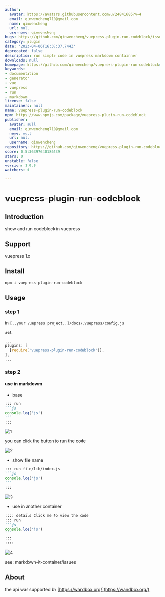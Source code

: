 ```yaml
---
author:
  avatar: https://avatars.githubusercontent.com/u/24841685?v=4
  email: qinwencheng719@gmail.com
  name: qinwencheng
  url: null
  username: qinwencheng
bugs: https://github.com/qinwencheng/vuepress-plugin-run-codeblock/issues
category: plugin
date: '2022-04-06T16:37:37.744Z'
deprecated: false
description: run simple code in vuepress markdowm containner
downloads: null
homepage: https://github.com/qinwencheng/vuepress-plugin-run-codeblock#readme
keywords:
- documentation
- generator
- vue
- vuepress
- run
- markdowm
license: false
maintainers: null
name: vuepress-plugin-run-codeblock
npm: https://www.npmjs.com/package/vuepress-plugin-run-codeblock
publisher:
  avatar: null
  email: qinwencheng719@gmail.com
  name: null
  url: null
  username: qinwencheng
repository: https://github.com/qinwencheng/vuepress-plugin-run-codeblock
score: 0.5136397640186539
stars: 0
unstable: false
version: 1.0.5
watchers: 0

---
```


# vuepress-plugin-run-codeblock

## Introduction
show and run codeblock in vuepress

## Support
vuepress 1.x

## Install
`npm i vuepress-plugin-run-codeblock`

## Usage

### step 1
in `[..your vuepress project..]/docs/.vuepress/config.js`

set:
```js
...
plugins: [
  [require('vuepress-plugin-run-codeblock')],
],
...
```

### step 2

#### use in markdowm 

- base

````md
::: run
```js
console.log('js')
```
:::
````


![1](./img/1.png)

you can click the button to run the code

![2](./img/2.png)

- show file name
````md
::: run file/lib/index.js
```js
console.log('js')
```
:::
````
![3](./img/3.png)



- use in another container
````md
:::: details Click me to view the code
::: run
```js
console.log('js')
```
:::
::::
````

![4](./img/4.png)

see: [markdown-it-container/issues](https://github.com/markdown-it/markdown-it-container/issues/33#issuecomment-551111227)

## About 
the api was supported by [https://wandbox.org/](https://wandbox.org/)




<!-- todo:
1. 智能识别语言别名
2. 运行结果显示语言改为js,右上角content改成编译器提示信息
-->
